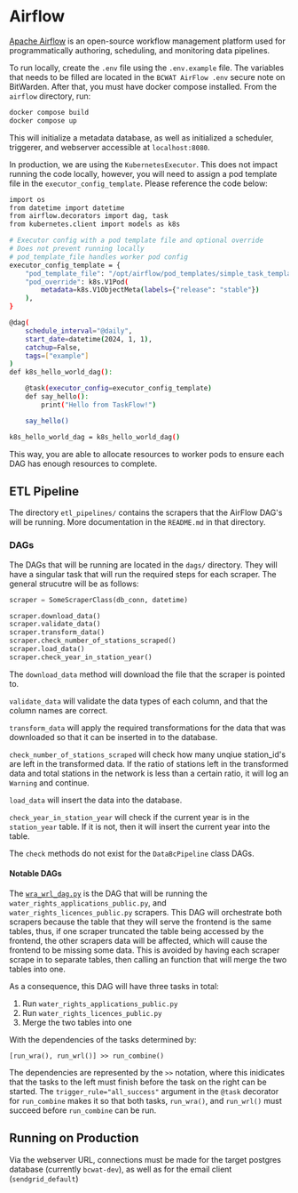 # Airflow

[Apache Airflow](https://airflow.apache.org/) is an open-source workflow management platform used for programmatically authoring, scheduling, and monitoring data pipelines.

To run locally, create the `.env` file using the `.env.example` file. The variables that needs to be filled are located in the `BCWAT AirFlow .env` secure note on BitWarden. After that, you must have docker compose installed. From the `airflow` directory, run:

```bash
docker compose build
docker compose up
```

This will initialize a metadata database, as well as initialized a scheduler, triggerer, and webserver accessible at `localhost:8080`.

In production, we are using the `KubernetesExecutor`. This does not impact running the code locally, however, you will need to assign a pod template file in the `executor_config_template`. Please reference the code below:

```bash
import os
from datetime import datetime
from airflow.decorators import dag, task
from kubernetes.client import models as k8s

# Executor config with a pod template file and optional override
# Does not prevent running locally
# pod_template_file handles worker pod config
executor_config_template = {
    "pod_template_file": "/opt/airflow/pod_templates/simple_task_template.yaml",
    "pod_override": k8s.V1Pod(
        metadata=k8s.V1ObjectMeta(labels={"release": "stable"})
    ),
}

@dag(
    schedule_interval="@daily",
    start_date=datetime(2024, 1, 1),
    catchup=False,
    tags=["example"]
)
def k8s_hello_world_dag():

    @task(executor_config=executor_config_template)
    def say_hello():
        print("Hello from TaskFlow!")

    say_hello()

k8s_hello_world_dag = k8s_hello_world_dag()
```

This way, you are able to allocate resources to worker pods to ensure each DAG has enough resources to complete.

## ETL Pipeline

The directory `etl_pipelines/` contains the scrapers that the AirFlow DAG's will be running. More documentation in the `README.md` in that directory.

### DAGs

The DAGs that will be running are located in the `dags/` directory. They will have a singular task that will run the required steps for each scraper. The general strucutre will be as follows:

```python
scraper = SomeScraperClass(db_conn, datetime)

scraper.download_data()
scraper.validate_data()
scraper.transform_data()
scraper.check_number_of_stations_scraped()
scraper.load_data()
scraper.check_year_in_station_year()
```

The `download_data` method will download the file that the scraper is pointed to.

`validate_data` will validate the data types of each column, and that the column names are correct.

`transform_data` will apply the required transformations for the data that was downloaded so that it can be inserted in to the database.

`check_number_of_stations_scraped` will check how many unqiue station_id's are left in the transformed data. If the ratio of stations left in the transformed data and total stations in the network is less than a certain ratio, it will log an `Warning` and continue.

`load_data` will insert the data into the database.

`check_year_in_station_year` will check if the current year is in the `station_year` table. If it is not, then it will insert the current year into the table.

The `check` methods do not exist for the `DataBcPipeline` class DAGs.

#### Notable DAGs

The [`wra_wrl_dag.py`](/airflow/dags/wra_wrl_dag.py) is the DAG that will be running the `water_rights_applications_public.py`, and `water_rights_licences_public.py` scrapers. This DAG will orchestrate both scrapers because the table that they will serve the frontend is the same tables, thus, if one scraper truncated the table being accessed by the frontend, the other scrapers data will be affected, which will cause the frontend to be missing some data. This is avoided by having each scraper scrape in to separate tables, then calling an function that will merge the two tables into one.

As a consequence, this DAG will have three tasks in total:

1. Run `water_rights_applications_public.py`
2. Run `water_rights_licences_public.py`
3. Merge the two tables into one

With the dependencies of the tasks determined by:
```
[run_wra(), run_wrl()] >> run_combine()
```
The dependencies are represented by the `>>` notation, where this inidicates that the tasks to the left must finish before the task on the right can be started. The `trigger_rule="all_success"` argument in the `@task` decorator for `run_combine` makes it so that both tasks, `run_wra()`, and `run_wrl()` must succeed before `run_combine` can be run.

## Running on Production

Via the webserver URL, connections must be made for the target postgres database (currently `bcwat-dev`), as well as for the email client (`sendgrid_default`)
